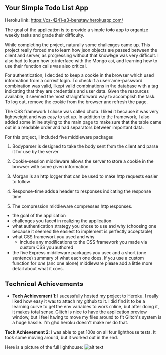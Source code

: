 ## Your Simple Todo List App

Heroku link: https://cs-4241-a3-benstaw.herokuapp.com/

The goal of the application is to provide a simple todo app to organize weekly tasks and grade their difficulty.

While completing the project, naturally some challenges came up. This project really forced me to learn how json objects are passed between the client and server, as progressing without that knowlege was very difficult. I also had to learn how to interface with the Mongo api, and learning how to use their function calls was also critical.

For authentication, I decided to keep a cookie in the browser which used information from a correct login. To check if a username-password combination was valid, I kept valid combinations in the database with a tag indicating that they are credentials and user data. Given the resources available, it seemed the most straightforward way to accomplish the task. To log out, remove the cookie from the browser and refresh the page.

The CSS framework I chose was called chota. I liked it because it was very lightweight and was easy to set up. In addition to the framework, I also added some inline styling to the main page to make sure that the table came out in a readable order and had separators between important data.

For this project, I included five middleware packages

1. Bodyparser is designed to take the body sent from the client and parse it for use by the server

2. Cookie-session middleware allows the server to store a cookie in the browser with some given information

3. Morgan is an http logger that can be used to make http requests easier to follow

4. Response-time adds a header to responses indicating the response time.

5. The compression middleware compresses http responses.


- the goal of the application
- challenges you faced in realizing the application
- what authentication strategy you chose to use and why (choosing one because it seemed the easiest to implement is perfectly acceptable)
- what CSS framework you used and why
  - include any modifications to the CSS framework you made via custom CSS you authored
- the five Express middleware packages you used and a short (one sentence) summary of what each one does. If you use a custom function for *one* (and one alone) middleware please 
add a little more detail about what it does.

## Technical Achievements
- **Tech Achievement 1**: I sucessfully hosted my project to Heroku. I really liked how easy it was to attach my github to it. I did find it to be a learning curve to get the env variables to work online, but after doing it, it makes total sense. Glitch is nice to have the application preview window, but I feel having to move my files around to fit Glitch's system is a huge hassle. I'm glad heroku doesn't make me do that.

**Tech Achievement 2**: I was able to get 100s on all four lighthouse tests. It took some moving around, but it worked out in the end.

Here is a picture of the full lighthouse:
![alt text](/lighthouse_proof)



